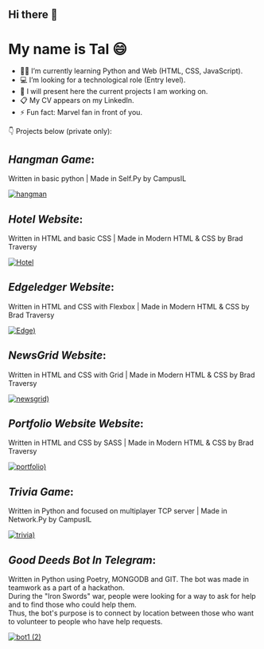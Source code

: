## Hi there 👋

# My name is Tal 😄

- 👩‍🎓 I’m currently learning Python and Web (HTML, CSS, JavaScript).
- 💻 I’m looking for a technological role (Entry level).
- 🎨 I will present here the current projects I am working on.
- 📋 My CV appears on my LinkedIn. 
- ⚡ Fun fact: Marvel fan in front of you.

:point_down: Projects below (private only): 
 
## *Hangman Game*:
Written in basic python | Made in Self.Py by CampusIL

[![hangman](https://user-images.githubusercontent.com/118768187/203155270-59788ce2-7604-485f-baa2-104b76f60b2c.png)](https://github.com/tal-mat/Hangman-Game)

## *Hotel Website*:
Written in HTML and basic CSS | Made in Modern HTML & CSS by Brad Traversy

[![Hotel](https://user-images.githubusercontent.com/118768187/211149709-6a0b5853-9774-4779-b51d-8b105422ed61.png)](https://github.com/tal-mat/hotel_website)

## *Edgeledger Website*:
Written in HTML and CSS with Flexbox | Made in Modern HTML & CSS by Brad Traversy

[![Edge)](https://user-images.githubusercontent.com/118768187/212735860-f81f6716-7ec8-4965-b37a-387766fc3f30.png)](https://github.com/tal-mat/edgeledger_website)

## *NewsGrid Website*:
Written in HTML and CSS with Grid | Made in Modern HTML & CSS by Brad Traversy

[![newsgrid)](https://user-images.githubusercontent.com/118768187/225910198-0cd2ff8c-9470-4961-97ba-fced797c0ac3.png)](https://github.com/tal-mat/newsgrid)

## *Portfolio Website Website*:
Written in HTML and CSS by SASS | Made in Modern HTML & CSS by Brad Traversy

[![portfolio)](https://user-images.githubusercontent.com/118768187/230383296-bfb2a3cd-528d-4381-8915-c61b4dc08c3c.png)](https://github.com/tal-mat/portfolio_website)

## *Trivia Game*:
Written in Python and focused on multiplayer TCP server | Made in Network.Py by CampusIL

[![trivia)](https://github-production-user-asset-6210df.s3.amazonaws.com/118768187/252157111-a8960c81-35da-4b5e-97a7-caa2ded17e80.png)](https://github.com/tal-mat/trivia)

## *Good Deeds Bot In Telegram*:
Written in Python using Poetry, MONGODB and GIT. The bot was made in teamwork as a part of a hackathon.
<br>During the "Iron Swords" war, people were looking for a way to ask for help and to find those who could help them. 
<br>Thus, the bot's purpose is to connect by location between those who want to volunteer to people who have help requests.

[![bot1 (2)](https://github.com/tal-mat/tal-mat/assets/118768187/9fff300c-e761-49eb-aa93-9b479256efeb)](https://github.com/grurniClasses/telegram-bot-hackathon-good-deeds/tree/main)




